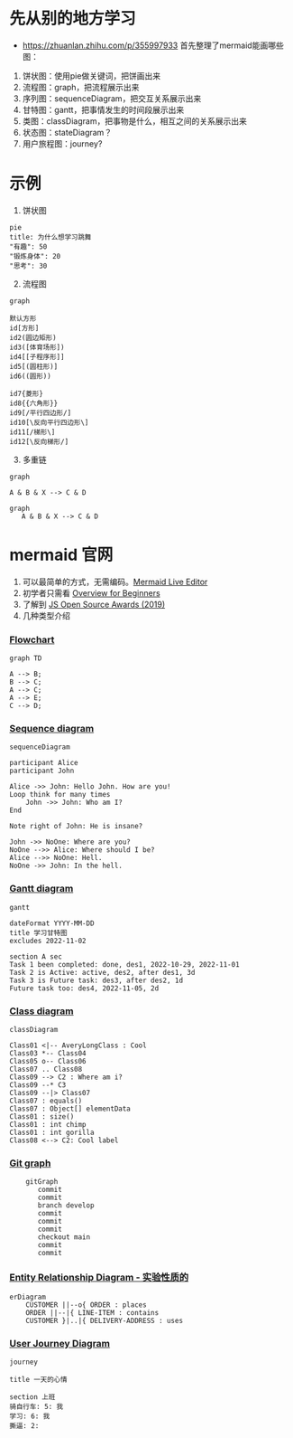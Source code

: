 # 先从别的地方学习
* https://zhuanlan.zhihu.com/p/355997933
首先整理了mermaid能画哪些图：
1. 饼状图：使用pie做关键词，把饼画出来
2. 流程图：graph，把流程展示出来
3. 序列图：sequenceDiagram，把交互关系展示出来
4. 甘特图：gantt，把事情发生的时间段展示出来
5. 类图：classDiagram，把事物是什么，相互之间的关系展示出来
6. 状态图：stateDiagram？
7. 用户旅程图：journey?

# 示例
1. 饼状图
```mermaid
pie
title: 为什么想学习跳舞
"有趣": 50
"锻炼身体": 20
"思考": 30
```
2. 流程图
```mermaid
graph

默认方形
id[方形]
id2(圆边矩形)
id3([体育场形])
id4[[子程序形]]
id5[(圆柱形)]
id6((圆形))

id7{菱形}
id8{{六角形}}
id9[/平行四边形/]
id10[\反向平行四边形\]
id11[/梯形\]
id12[\反向梯形/]

```
3. 多重链
```mermaid
graph

A & B & X --> C & D

```
```
graph 
   A & B & X --> C & D
```


# mermaid 官网
1. 可以最简单的方式，无需编码。[Mermaid Live Editor](https://mermaid.live/)
2. 初学者只需看  [Overview for Beginners](https://mermaid-js.github.io/mermaid/#/./n00b-overview?id=overview-for-beginners)
3. 了解到 [JS Open Source Awards (2019)](https://osawards.com/javascript/#nominees)
4. 几种类型介绍
### [Flowchart](https://mermaid-js.github.io/mermaid/#/./flowchart?id=flowcharts-basic-syntax)
```mermaid
graph TD

A --> B;
B --> C;
A --> C;
A --> E;
C --> D;
```
### [Sequence diagram](https://mermaid-js.github.io/mermaid/#/./sequenceDiagram)
```mermaid
sequenceDiagram

participant Alice
participant John

Alice ->> John: Hello John. How are you!
Loop think for many times
	John ->> John: Who am I?
End

Note right of John: He is insane?

John ->> NoOne: Where are you?
NoOne -->> Alice: Where should I be?
Alice -->> NoOne: Hell.
NoOne ->> John: In the hell.

```

### [Gantt diagram](https://mermaid-js.github.io/mermaid/#/./gantt)
```mermaid
gantt

dateFormat YYYY-MM-DD
title 学习甘特图
excludes 2022-11-02

section A sec
Task 1 been completed: done, des1, 2022-10-29, 2022-11-01
Task 2 is Active: active, des2, after des1, 3d
Task 3 is Future task: des3, after des2, 1d
Future task too: des4, 2022-11-05, 2d

```
### [Class diagram](https://mermaid-js.github.io/mermaid/#/./classDiagram)
```mermaid
classDiagram

Class01 <|-- AveryLongClass : Cool
Class03 *-- Class04
Class05 o-- Class06
Class07 .. Class08
Class09 --> C2 : Where am i?
Class09 --* C3
Class09 --|> Class07
Class07 : equals()
Class07 : Object[] elementData
Class01 : size()
Class01 : int chimp
Class01 : int gorilla
Class08 <--> C2: Cool label

```

### [Git graph](https://mermaid-js.github.io/mermaid/#/?id=git-graph)
```mermaid
    gitGraph
       commit
       commit
       branch develop
       commit
       commit
       commit
       checkout main
       commit
       commit
```

### [Entity Relationship Diagram - 实验性质的](https://mermaid-js.github.io/mermaid/#/./entityRelationshipDiagram)

```mermaid
erDiagram
    CUSTOMER ||--o{ ORDER : places
    ORDER ||--|{ LINE-ITEM : contains
    CUSTOMER }|..|{ DELIVERY-ADDRESS : uses
```
### [User Journey Diagram](https://mermaid-js.github.io/mermaid/#/./user-journey)
```mermaid
journey

title 一天的心情

section 上班
骑自行车: 5: 我
学习: 6: 我
撕逼: 2: 



```

